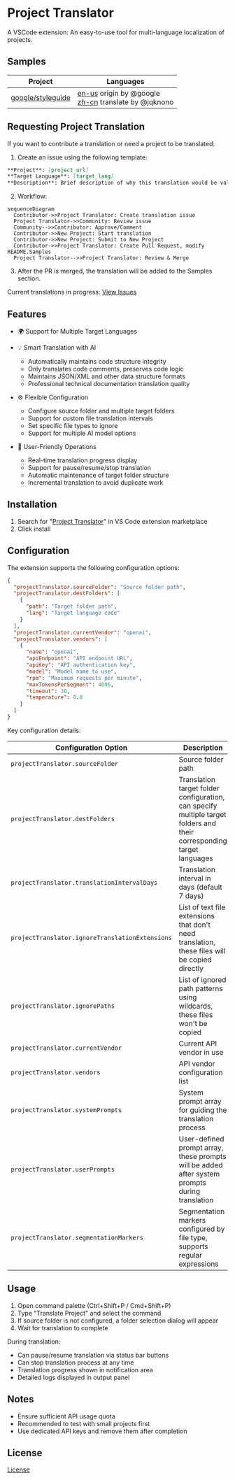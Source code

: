 # Project Translator

A VSCode extension: An easy-to-use tool for multi-language localization of projects.

## Samples

| Project                                                   | Languages                                                                                                                               |
| --------------------------------------------------------- | --------------------------------------------------------------------------------------------------------------------------------------- |
| [google/styleguide](https://github.com/google/styleguide) | [en-us](https://github.com/google/styleguide) origin by @google<br>[zh-cn](https://github.com/Project-Translation/styleguide-zh-cn) translate by @jqknono |

## Requesting Project Translation

If you want to contribute a translation or need a project to be translated:

1. Create an issue using the following template:

```md
**Project**: [project_url]
**Target Language**: [target_lang]
**Description**: Brief description of why this translation would be valuable
```

2. Workflow:

```mermaid
sequenceDiagram
  Contributor->>Project Translator: Create translation issue
  Project Translator->>Community: Review issue
  Community-->>Contributor: Approve/Comment
  Contributor->>New Project: Start translation
  Contributor->>New Project: Submit to New Project
  Contributor->>Project Translator: Create Pull Request, modify README.Samples
  Project Translator-->>Project Translator: Review & Merge
```

3. After the PR is merged, the translation will be added to the Samples section.

Current translations in progress: [View Issues](https://github.com/jqknono/project_translator/issues)

## Features

- 🌍 Support for Multiple Target Languages

- 💡 Smart Translation with AI

  - Automatically maintains code structure integrity
  - Only translates code comments, preserves code logic
  - Maintains JSON/XML and other data structure formats
  - Professional technical documentation translation quality

- ⚙️ Flexible Configuration

  - Configure source folder and multiple target folders
  - Support for custom file translation intervals
  - Set specific file types to ignore
  - Support for multiple AI model options

- 🚀 User-Friendly Operations
  - Real-time translation progress display
  - Support for pause/resume/stop translation
  - Automatic maintenance of target folder structure
  - Incremental translation to avoid duplicate work

## Installation

1. Search for "[Project Translator](https://marketplace.visualstudio.com/items?itemName=techfetch-dev.project-translator)" in VS Code extension marketplace
2. Click install

## Configuration

The extension supports the following configuration options:

```json
{
  "projectTranslator.sourceFolder": "Source folder path",
  "projectTranslator.destFolders": [
    {
      "path": "Target folder path",
      "lang": "Target language code"
    }
  ],
  "projectTranslator.currentVendor": "openai",
  "projectTranslator.vendors": [
    {
      "name": "openai",
      "apiEndpoint": "API endpoint URL",
      "apiKey": "API authentication key",
      "model": "Model name to use",
      "rpm": "Maximum requests per minute",
      "maxTokensPerSegment": 4096,
      "timeout": 30,
      "temperature": 0.0
    }
  ]
}
```

Key configuration details:

| Configuration Option                            | Description                                                                                                           |
| ----------------------------------------------- | --------------------------------------------------------------------------------------------------------------------- |
| `projectTranslator.sourceFolder`                | Source folder path                                                                                                    |
| `projectTranslator.destFolders`                 | Translation target folder configuration, can specify multiple target folders and their corresponding target languages |
| `projectTranslator.translationIntervalDays`     | Translation interval in days (default 7 days)                                                                         |
| `projectTranslator.ignoreTranslationExtensions` | List of text file extensions that don't need translation, these files will be copied directly                         |
| `projectTranslator.ignorePaths`                 | List of ignored path patterns using wildcards, these files won't be copied                                            |
| `projectTranslator.currentVendor`               | Current API vendor in use                                                                                             |
| `projectTranslator.vendors`                     | API vendor configuration list                                                                                         |
| `projectTranslator.systemPrompts`               | System prompt array for guiding the translation process                                                               |
| `projectTranslator.userPrompts`                 | User-defined prompt array, these prompts will be added after system prompts during translation                        |
| `projectTranslator.segmentationMarkers`         | Segmentation markers configured by file type, supports regular expressions                                            |

## Usage

1. Open command palette (Ctrl+Shift+P / Cmd+Shift+P)
2. Type "Translate Project" and select the command
3. If source folder is not configured, a folder selection dialog will appear
4. Wait for translation to complete

During translation:

- Can pause/resume translation via status bar buttons
- Can stop translation process at any time
- Translation progress shown in notification area
- Detailed logs displayed in output panel

## Notes

- Ensure sufficient API usage quota
- Recommended to test with small projects first
- Use dedicated API keys and remove them after completion

## License

[License](LICENSE)
